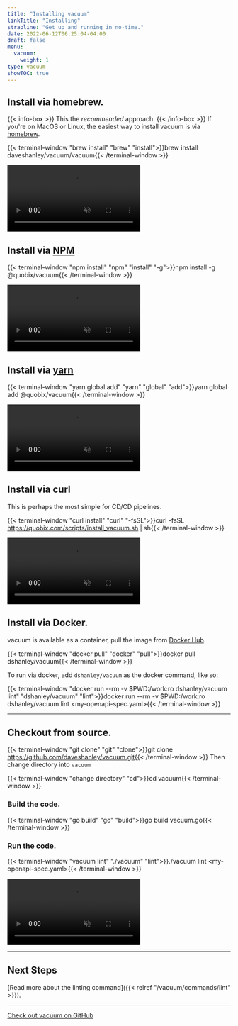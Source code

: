 ```yaml
---
title: "Installing vacuum"
linkTitle: "Installing"
strapline: "Get up and running in no-time."
date: 2022-06-12T06:25:04-04:00
draft: false
menu: 
  vacuum:
    weight: 1
type: vacuum
showTOC: true
---
```


## Install via homebrew.

{{< info-box >}}
This the _recommended_ approach.
{{< /info-box >}}
If you're on MacOS or Linux, the easiest way to install vacuum is via [homebrew](https://brew.sh/).


{{< terminal-window
"brew install"
"brew"
"install">}}brew install daveshanley/vacuum/vacuum{{< /terminal-window >}}

<video class="instruction-video" controls playsinline loop autoplay muted>
  <source src="/assets/vacuum/mp4/brew-install.mp4" type="video/mp4">
</video>

## Install via [NPM](https://npmjs.com)

{{< terminal-window
"npm install"
"npm"
"install" "-g">}}npm install -g @quobix/vacuum{{< /terminal-window >}}

<video class="instruction-video" controls playsinline loop autoplay muted>
  <source src="/assets/vacuum/mp4/npm-install.mp4" type="video/mp4">
</video>

## Install via [yarn](https://yarnpkg.com/)

{{< terminal-window
"yarn global add"
"yarn"
"global" "add">}}yarn global add @quobix/vacuum{{< /terminal-window >}}

<video class="instruction-video" controls playsinline loop autoplay muted>
  <source src="/assets/vacuum/mp4/yarn-install.mp4" type="video/mp4">
</video>

## Install via curl

This is perhaps the most simple for CD/CD pipelines.

{{< terminal-window
"curl install"
"curl"
"-fsSL">}}curl -fsSL https://quobix.com/scripts/install_vacuum.sh | sh{{< /terminal-window >}}

<video class="instruction-video" controls playsinline loop autoplay muted>
  <source src="/assets/vacuum/mp4/curl-install.mp4" type="video/mp4">
</video>

## Install via Docker.

vacuum is available as a container, pull the image from
[Docker Hub](https://hub.docker.com/repository/docker/dshanley/vacuum/general).

{{< terminal-window
"docker pull"
"docker" 
"pull">}}docker pull dshanley/vacuum{{< /terminal-window >}}

To run via docker, add `dshanley/vacuum` as the docker command, like so:

{{< terminal-window
"docker run --rm -v $PWD:/work:ro dshanley/vacuum lint"
"dshanley/vacuum"
"lint">}}docker run --rm -v $PWD:/work:ro dshanley/vacuum lint &lt;my-openapi-spec.yaml&gt;{{< /terminal-window >}}

---

## Checkout from source.

{{< terminal-window
"git clone"
"git"
"clone">}}git clone https://github.com/daveshanley/vacuum.git{{< /terminal-window >}}
Then change directory into `vacuum`

{{< terminal-window
"change directory"
"cd">}}cd vacuum{{< /terminal-window >}}


### Build the code.

{{< terminal-window
"go build"
"go" "build">}}go build vacuum.go{{< /terminal-window >}}

### Run the code.

{{< terminal-window
"vacuum lint"
"./vacuum" "lint">}}./vacuum lint &lt;my-openapi-spec.yaml>{{< /terminal-window >}}

<video class="instruction-video" controls playsinline loop autoplay muted>
  <source src="/assets/vacuum/mp4/checkout-source.mp4" type="video/mp4">
</video>

---

## Next Steps

[Read more about the linting command]({{< relref "/vacuum/commands/lint" >}}).

---

[Check out vacuum on GitHub](https://github.com/daveshanley/vacuum)


